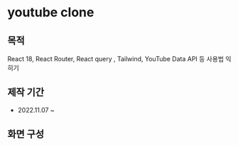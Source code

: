 # youtube clone

## 목적

React 18, React Router, React query , Tailwind, YouTube Data API 등 사용법 익히기

## 제작 기간

- 2022.11.07 ~

## 화면 구성
